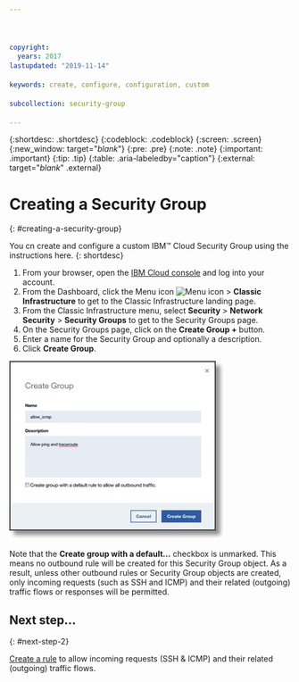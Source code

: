 ```yaml
---



copyright:
  years: 2017
lastupdated: "2019-11-14"

keywords: create, configure, configuration, custom

subcollection: security-group

---
```


{:shortdesc: .shortdesc}
{:codeblock: .codeblock}
{:screen: .screen}
{:new_window: target="_blank_"}
{:pre: .pre}
{:note: .note}
{:important: .important}
{:tip: .tip}
{:table: .aria-labeledby="caption"}
{:external: target="_blank_" .external}

# Creating a Security Group
{: #creating-a-security-group}

You cn create and configure a custom IBM™ Cloud Security Group using the instructions here.
{: shortdesc}

1. From your browser, open the [IBM Cloud console](https://cloud.ibm.com/) and log into your account.
2. From the Dashboard, click the Menu icon ![Menu icon](../../icons/icon_hamburger.svg) > **Classic Infrastructure** to get to the Classic Infrastructure landing page.
3. From the Classic Infrastructure menu, select **Security** >  **Network Security** > **Security Groups** to get to the Security Groups page.
4. On the Security Groups page, click on the **Create Group +** button.
5. Enter a name for the Security Group and optionally a description.
6. Click **Create Group**.

![Create a Security Group](./images/create_sg.jpg)

Note that the **Create group with a default…** checkbox is unmarked. This means no outbound rule will be created for this Security Group object. As a result, unless other outbound rules or Security Group objects are created, only incoming requests (such as SSH and ICMP) and their related (outgoing) traffic flows or responses will be permitted.

## Next step...
{: #next-step-2}

[Create a rule](/docs/infrastructure/security-groups?topic=security-groups-creating-a-new-rule) to allow incoming requests (SSH & ICMP) and their related (outgoing) traffic flows.  
